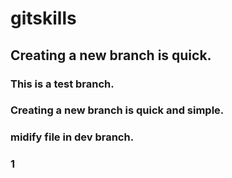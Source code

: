 # gitskills
## Creating a new branch is quick.
### This is a test branch.
### Creating a new branch is quick and simple.
### midify file in dev branch.
### 1
